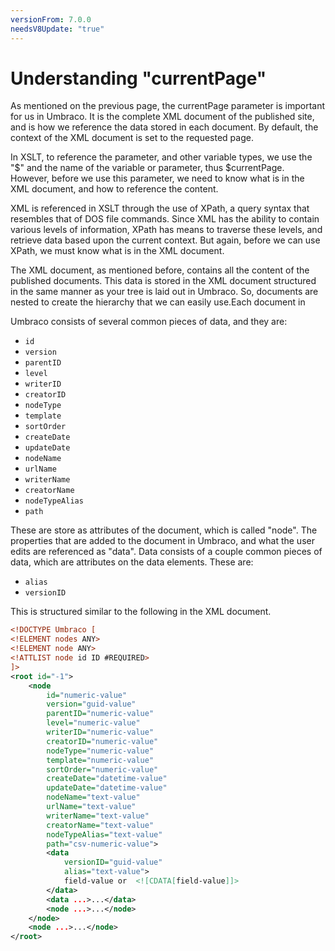 ```yaml
---
versionFrom: 7.0.0
needsV8Update: "true"
---
```


# Understanding "currentPage"
As mentioned on the previous page, the currentPage parameter is important for us in Umbraco.  It is the complete XML document of the published site, and is how we reference the data stored in each document.  By default, the context of the XML document is set to the requested page.

In XSLT, to reference the parameter, and other variable types, we use the "$" and the name of the variable or parameter, thus $currentPage.  However, before we use this parameter, we need to know what is in the XML document, and how to reference the content.

XML is referenced in XSLT through the use of XPath, a query syntax that resembles that of DOS file commands.  Since XML has the ability to contain various levels of information, XPath has means to traverse these levels, and retrieve data based upon the current context.  But again, before we can use XPath, we must know what is in the XML document.

The XML document, as mentioned before, contains all the content of the published documents.  This data is stored in the XML document structured in the same manner as your tree is laid out in Umbraco.  So, documents are nested to create the hierarchy that we can easily use.Each document in

Umbraco consists of several common pieces of data, and they are:

- `id`
- `version`
- `parentID`
- `level`
- `writerID`
- `creatorID`
- `nodeType`
- `template`
- `sortOrder`
- `createDate`
- `updateDate`
- `nodeName`
- `urlName`
- `writerName`
- `creatorName`
- `nodeTypeAlias`
- `path`

These are store as attributes of the document, which is called "node".  The properties that are added to the document in Umbraco, and what the user edits are referenced as "data".  Data consists of a couple common pieces of data, which are attributes on the data elements.  These are:

- `alias`
- `versionID`

This is structured similar to the following in the XML document.

```xml
<!DOCTYPE Umbraco [
<!ELEMENT nodes ANY>
<!ELEMENT node ANY>
<!ATTLIST node id ID #REQUIRED>
]>
<root id="-1">
    <node
        id="numeric-value"
        version="guid-value"
        parentID="numeric-value"
        level="numeric-value"
        writerID="numeric-value"
        creatorID="numeric-value"
        nodeType="numeric-value"
        template="numeric-value"
        sortOrder="numeric-value"
        createDate="datetime-value"
        updateDate="datetime-value"
        nodeName="text-value"	
        urlName="text-value"
        writerName="text-value"
        creatorName="text-value"
        nodeTypeAlias="text-value"
        path="csv-numeric-value">
        <data
            versionID="guid-value"
            alias="text-value">
            field-value or  <![CDATA[field-value]]>
        </data>
        <data ...>...</data>
        <node ...>...</node>
    </node>
    <node ...>...</node>
</root>
```

